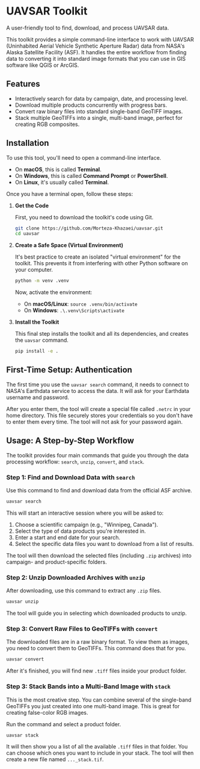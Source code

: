 # UAVSAR Toolkit

A user-friendly tool to find, download, and process UAVSAR data.

This toolkit provides a simple command-line interface to work with UAVSAR (Uninhabited Aerial Vehicle Synthetic Aperture Radar) data from NASA's Alaska Satellite Facility (ASF). It handles the entire workflow from finding data to converting it into standard image formats that you can use in GIS software like QGIS or ArcGIS.

## Features

*   Interactively search for data by campaign, date, and processing level.
*   Download multiple products concurrently with progress bars.
*   Convert raw binary files into standard single-band GeoTIFF images.
*   Stack multiple GeoTIFFs into a single, multi-band image, perfect for creating RGB composites.

## Installation

To use this tool, you'll need to open a command-line interface.
*   On **macOS**, this is called **Terminal**.
*   On **Windows**, this is called **Command Prompt** or **PowerShell**.
*   On **Linux**, it's usually called **Terminal**.

Once you have a terminal open, follow these steps:

1.  **Get the Code**

    First, you need to download the toolkit's code using Git.
    ```bash
    git clone https://github.com/Morteza-Khazaei/uavsar.git
    cd uavsar
    ```

2.  **Create a Safe Space (Virtual Environment)**

    It's best practice to create an isolated "virtual environment" for the toolkit. This prevents it from interfering with other Python software on your computer.
    ```bash
    python -m venv .venv
    ```
    Now, activate the environment:
    *   On **macOS/Linux**: `source .venv/bin/activate`
    *   On **Windows**: `.\.venv\Scripts\activate`

3.  **Install the Toolkit**

    This final step installs the toolkit and all its dependencies, and creates the `uavsar` command.
    ```bash
    pip install -e .
    ```

## First-Time Setup: Authentication

The first time you use the `uavsar search` command, it needs to connect to NASA's Earthdata service to access the data. It will ask for your Earthdata username and password.

After you enter them, the tool will create a special file called `.netrc` in your home directory. This file securely stores your credentials so you don't have to enter them every time. The tool will not ask for your password again.

## Usage: A Step-by-Step Workflow

The toolkit provides four main commands that guide you through the data processing workflow: `search`, `unzip`, `convert`, and `stack`.

### Step 1: Find and Download Data with `search`

Use this command to find and download data from the official ASF archive.

```bash
uavsar search
```

This will start an interactive session where you will be asked to:
1.  Choose a scientific campaign (e.g., "Winnipeg, Canada").
2.  Select the type of data products you're interested in.
3.  Enter a start and end date for your search.
4.  Select the specific data files you want to download from a list of results.

The tool will then download the selected files (including `.zip` archives) into campaign- and product-specific folders.

### Step 2: Unzip Downloaded Archives with `unzip`

After downloading, use this command to extract any `.zip` files.

```bash
uavsar unzip
```

The tool will guide you in selecting which downloaded products to unzip.

### Step 3: Convert Raw Files to GeoTIFFs with `convert`

The downloaded files are in a raw binary format. To view them as images, you need to convert them to GeoTIFFs. This command does that for you.

```bash
uavsar convert
```

After it's finished, you will find new `.tiff` files inside your product folder.

### Step 3: Stack Bands into a Multi-Band Image with `stack`

This is the most creative step. You can combine several of the single-band GeoTIFFs you just created into one multi-band image. This is great for creating false-color RGB images.

Run the command and select a product folder.

```bash
uavsar stack
```

It will then show you a list of all the available `.tiff` files in that folder. You can choose which ones you want to include in your stack. The tool will then create a new file named `..._stack.tif`.